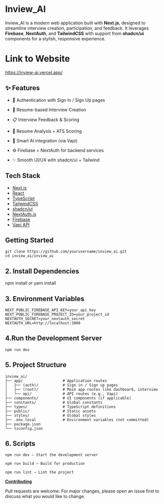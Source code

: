 # Inview_AI

Inview_AI is a modern web application built with **Next.js**, designed to streamline interview creation, participation, and feedback. It leverages **Firebase**, **NextAuth**, and **TailwindCSS** with support from **shadcn/ui** components for a stylish, responsive experience.

# Link to Website
https://inview-ai.vercel.app/

## ✨ Features

- 🔐 Authentication with Sign In / Sign Up pages
- 🎤 Resume-based Interview Creation
- 📋 Interview Feedback & Scoring
- 📄 Resume Analysis + ATS Scoring
- 🧠 Smart AI integration (via Vapi)

- ⚙️ Firebase + NextAuth for backend services
- ✨ Smooth UI/UX with shadcn/ui + Tailwind

## Tech Stack

- [Next.js](https://nextjs.org/)
- [React](https://reactjs.org/)
- [TypeScript](https://www.typescriptlang.org/)
- [TailwindCSS](https://tailwindcss.com/)
- [shadcn/ui](https://ui.shadcn.com/)
- [NextAuth.js](https://next-auth.js.org/)
- [Firebase](https://firebase.google.com/)
- [Vapi API](https://vapi.ai/) 

## Getting Started



```
git clone https://github.com/yourusername/inview_ai.git
cd inview_ai/inview_ai
```

## 2. Install Dependencies

npm install
or
yarn install

## 3. Environment Variables
```
NEXT_PUBLIC_FIREBASE_API_KEY=your_api_key
NEXT_PUBLIC_FIREBASE_PROJECT_ID=your_project_id
NEXTAUTH_SECRET=your_nextauth_secret
NEXTAUTH_URL=http://localhost:3000
```

## 4.Run the Development Server
```
npm run dev
```

## 5. Project Structure

```
inview_ai/
├── app/                  # Application routes
│   ├── (auth)/           # Sign in / Sign up pages
│   ├── (root)/           # Main app routes like dashboard, interview
│   └── api/              # API routes (e.g., Vapi)
├── components/           # UI components (if applicable)
├── constants/            # Global constants
├── types/                # TypeScript definitions
├── public/               # Static assets
├── styles/               # Global styles
├── .env.local            # Environment variables (not committed)
├── package.json
└── tsconfig.json
```


## 6. Scripts
```
npm run dev – Start the development server

npm run build – Build for production

npm run lint – Lint the project
```

<b><u>Contributing</u></b>

Pull requests are welcome. For major changes, please open an issue first to discuss what you would like to change.